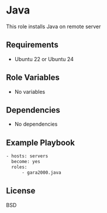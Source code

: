 Java
=========

This role installs Java on remote server

Requirements
------------

- Ubuntu 22 or Ubuntu 24

Role Variables
--------------

- No variables

Dependencies
------------

- No dependencies 

Example Playbook
----------------
```bash
- hosts: servers
  become: yes
  roles:
      - gara2000.java
```

License
-------

BSD